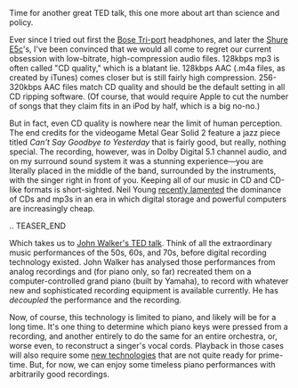 <!--
.. title: Hi-def Music
.. slug: hi-def-music
.. date: 2008-08-31 18:53:36
.. tags: 
.. category: 
.. link: 
.. description: 
.. type: text
.. has_math: no
.. status: published
.. wp-status: publish
-->

<html><body><p>Time for another great TED talk, this one more about art than science and policy.

Ever since I tried out first the <a href="http://www.bose.com/controller?event=view_product_page_event&amp;product=triport_ae_headphones_index">Bose Tri-port</a> headphones, and later the <a href="http://www.shure.com/personalaudio/products/earphones/eseries/us_pa_e5c_content">Shure E5c</a>'s, I've been convinced that we would all come to regret our current obsession with low-bitrate, high-compression audio files. 128kbps mp3 is often called "CD quality," which is a blatant lie. 128kbps AAC (.m4a files, as created by iTunes) comes closer but is still fairly high compression. 256-320kbps AAC files match CD quality and should be the default setting in all CD ripping software. (Of course, that would require Apple to cut the number of songs that they claim fits in an iPod by half, which is a big no-no.)

But in fact, even CD quality is nowhere near the limit of human perception. The end credits for the videogame Metal Gear Solid 2 feature a jazz piece titled <em>Can't Say Goodbye to Yesterday</em> that is fairly good, but really, nothing special. The recording, however, was in Dolby Digital 5.1 channel audio, and on my surround sound system it was a stunning experience—you are literally placed in the middle of the band, surrounded by the instruments, with the singer right in front of you. Keeping all of our music in CD and CD-like formats is short-sighted. Neil Young <a href="http://blog.wired.com/music/2008/07/neil-young-hi-r.html">recently lamented</a> the dominance of CDs and mp3s in an era in which digital storage and powerful computers are increasingly cheap.

.. TEASER_END

Which takes us to <a href="http://www.ted.com/index.php/talks/john_walker_re_creates_great_performances.html">John Walker's </a><a href="http://www.ted.com/index.php/talks/john_walker_re_creates_great_performances.html">TED talk</a>. Think of all the extraordinary music performances of the 50s, 60s, and 70s, before digital recording technology existed. John Walker has analysed those performances from analog recordings and (for piano only, so far) recreated them on a computer-controlled grand piano (built by Yamaha), to record with whatever new and sophisticated recording equipment is available currently. He has <em>decoupled</em> the performance and the recording.

Now, of course, this technology is limited to piano, and likely will be for a long time. It's one thing to determine which piano keys were pressed from a recording, and another entirely to do the same for an entire orchestra, or, worse even, to reconstruct a singer's vocal cords. Playback in those cases will also require some <a href="http://www.thenakedscientists.com/HTML/content/interviews/interview/949/">new technologies</a> that are not quite ready for prime-time. But, for now, we can enjoy some timeless piano performances with arbitrarily good recordings.</p></body></html>
